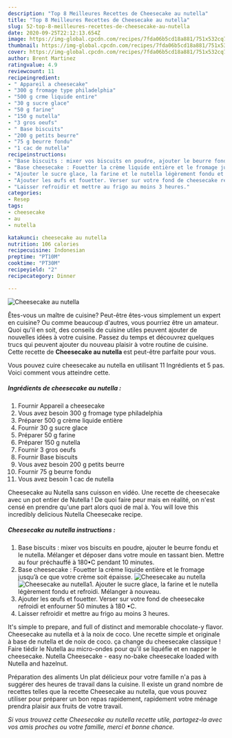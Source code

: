 ```yaml
---
description: "Top 8 Meilleures Recettes de Cheesecake au nutella"
title: "Top 8 Meilleures Recettes de Cheesecake au nutella"
slug: 52-top-8-meilleures-recettes-de-cheesecake-au-nutella
date: 2020-09-25T22:12:13.654Z
image: https://img-global.cpcdn.com/recipes/7fda06b5cd18a881/751x532cq70/cheesecake-au-nutella-photo-principale-de-la-recette.jpg
thumbnail: https://img-global.cpcdn.com/recipes/7fda06b5cd18a881/751x532cq70/cheesecake-au-nutella-photo-principale-de-la-recette.jpg
cover: https://img-global.cpcdn.com/recipes/7fda06b5cd18a881/751x532cq70/cheesecake-au-nutella-photo-principale-de-la-recette.jpg
author: Brent Martinez
ratingvalue: 4.9
reviewcount: 11
recipeingredient:
- " Appareil a cheesecake"
- "300 g fromage type philadelphia"
- "500 g crme liquide entire"
- "30 g sucre glace"
- "50 g farine"
- "150 g nutella"
- "3 gros oeufs"
- " Base biscuits"
- "200 g petits beurre"
- "75 g beurre fondu"
- "1 cac de nutella"
recipeinstructions:
- "Base biscuits : mixer vos biscuits en poudre, ajouter le beurre fondu et le nutella. Mélanger et déposer dans votre moule en tassant bien. Mettre au four préchauffé à 180•C pendant 10 minutes."
- "Base cheesecake : Fouetter la crème liquide entière et le fromage jusqu’à ce que votre crème soit épaisse."
- "Ajouter le sucre glace, la farine et le nutella légèrement fondu et refroidi. Mélanger à nouveau."
- "Ajouter les œufs et fouetter. Verser sur votre fond de cheesecake refroidi et enfourner 50 minutes à 180 •C."
- "Laisser refroidir et mettre au frigo au moins 3 heures."
categories:
- Resep
tags:
- cheesecake
- au
- nutella

katakunci: cheesecake au nutella 
nutrition: 106 calories
recipecuisine: Indonesian
preptime: "PT10M"
cooktime: "PT30M"
recipeyield: "2"
recipecategory: Dinner

---
```



![Cheesecake au nutella](https://img-global.cpcdn.com/recipes/7fda06b5cd18a881/751x532cq70/cheesecake-au-nutella-photo-principale-de-la-recette.jpg)

Êtes-vous un maître de cuisine? Peut-être êtes-vous simplement un expert en cuisine? Ou comme beaucoup d'autres, vous pourriez être un amateur. Quoi qu'il en soit, des conseils de cuisine utiles peuvent ajouter de nouvelles idées à votre cuisine. Passez du temps et découvrez quelques trucs qui peuvent ajouter du nouveau plaisir à votre routine de cuisine. Cette recette de <strong> Cheesecake au nutella </strong> est peut-être parfaite pour vous.

<!--inarticleads1-->

Vous pouvez cuire cheesecake au nutella en utilisant 11 Ingrédients et 5 pas. Voici comment vous atteindre cette.

##### Ingrédients de cheesecake au nutella :

1. Fournir  Appareil a cheesecake
1. Vous avez besoin 300 g fromage type philadelphia
1. Préparer 500 g crème liquide entière
1. Fournir 30 g sucre glace
1. Préparer 50 g farine
1. Préparer 150 g nutella
1. Fournir 3 gros oeufs
1. Fournir  Base biscuits
1. Vous avez besoin 200 g petits beurre
1. Fournir 75 g beurre fondu
1. Vous avez besoin 1 cac de nutella


Cheesecake au Nutella sans cuisson en vidéo. Une recette de cheesecake avec un pot entier de Nutella ! De quoi faire peur mais en réalité, on n&#39;est censé en prendre qu&#39;une part alors quoi de mal à. You will love this incredibly delicious Nutella Cheesecake recipe. 

<!--inarticleads2-->

##### Cheesecake au nutella instructions :

1. Base biscuits : mixer vos biscuits en poudre, ajouter le beurre fondu et le nutella. Mélanger et déposer dans votre moule en tassant bien. Mettre au four préchauffé à 180•C pendant 10 minutes.
1. Base cheesecake : Fouetter la crème liquide entière et le fromage jusqu’à ce que votre crème soit épaisse.
<img src="//assets-global.cpcdn.com/assets/icons/button_play-2c75c40dde080a61004c1f40b05d8f140eaff45d7e9e6481dc71c63d2e7c4909.png" alt="Cheesecake au nutella"><img src="//assets-global.cpcdn.com/assets/icons/button_play-2c75c40dde080a61004c1f40b05d8f140eaff45d7e9e6481dc71c63d2e7c4909.png" alt="Cheesecake au nutella">1. Ajouter le sucre glace, la farine et le nutella légèrement fondu et refroidi. Mélanger à nouveau.
1. Ajouter les œufs et fouetter. Verser sur votre fond de cheesecake refroidi et enfourner 50 minutes à 180 •C.
1. Laisser refroidir et mettre au frigo au moins 3 heures.


It&#39;s simple to prepare, and full of distinct and memorable chocolate-y flavor. Cheesecake au nutella et à la noix de coco. Une recette simple et originale à base de nutella et de noix de coco. ça change du cheesecake classique ! Faire tiédir le Nutella au micro-ondes pour qu&#39;il se liquéfie et en napper le cheesecake. Nutella Cheesecake - easy no-bake cheesecake loaded with Nutella and hazelnut. 

<!--inarticleads1-->

<p>
Préparation des aliments Un plat délicieux pour votre famille n'a pas à suggérer des heures de travail dans la cuisine. Il existe un grand nombre de recettes telles que la recette Cheesecake au nutella, que vous pouvez utiliser pour préparer un bon repas rapidement, rapidement votre ménage prendra plaisir aux fruits de votre travail.
</p>

<p>
<i>Si vous trouvez cette Cheesecake au nutella recette utile, partagez-la avec vos amis proches ou votre famille, merci et bonne chance.</i>
</p>

